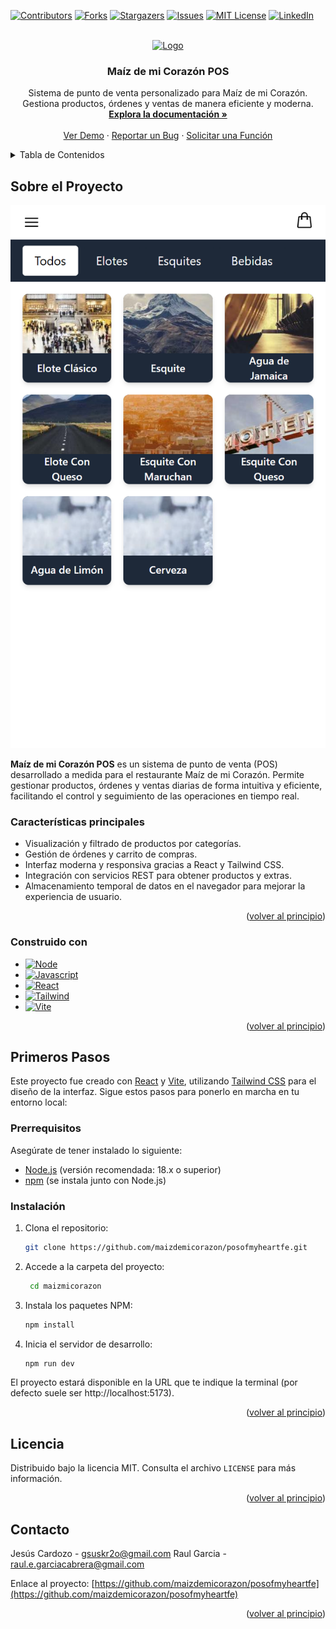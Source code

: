 <a name="readme-top"></a>

[![Contributors][contributors-shield]][contributors-url]
[![Forks][forks-shield]][forks-url]
[![Stargazers][stars-shield]][stars-url]
[![Issues][issues-shield]][issues-url]
[![MIT License][license-shield]][license-url]
[![LinkedIn][linkedin-shield]][linkedin-url]

<!-- PROJECT LOGO -->
<br />
<div align="center">
    <a href="https://github.com/maizdemicorazon/posofmyheartfe">
        <img src="public/images/maizmicorazon.jpg" alt="Logo" width="80" height="80">
    </a>
    <h3 align="center">Maíz de mi Corazón POS</h3>
    <p align="center">
        Sistema de punto de venta personalizado para Maíz de mi Corazón.<br>
        Gestiona productos, órdenes y ventas de manera eficiente y moderna.<br>
        <a href="https://github.com/maizdemicorazon/posofmyheartfe"><strong>Explora la documentación »</strong></a>
        <br /><br />
        <a href="https://github.com/maizdemicorazon/posofmyheartfe">Ver Demo</a>
        ·
        <a href="https://github.com/maizdemicorazon/posofmyheartfe/issues">Reportar un Bug</a>
        ·
        <a href="https://github.com/maizdemicorazon/posofmyheartfe/issues">Solicitar una Función</a>
    </p>
</div>

<!-- TABLE OF CONTENTS -->
<details>
  <summary>Tabla de Contenidos</summary>
  <ol>
    <li>
      <a href="#sobre-el-proyecto">Sobre el Proyecto</a>
      <ul>
        <li><a href="#construido-con">Construido con</a></li>
      </ul>
    </li>
    <li>
      <a href="#primeros-pasos">Primeros Pasos</a>
      <ul>
        <li><a href="#prerrequisitos">Prerrequisitos</a></li>
        <li><a href="#instalacion">Instalación</a></li>
      </ul>
    </li>
    <li><a href="#contacto">Contacto</a></li>
  </ol>
</details>

<!-- SOBRE EL PROYECTO -->
## Sobre el Proyecto

![Captura de Pantalla][product-screenshot]

**Maíz de mi Corazón POS** es un sistema de punto de venta (POS) desarrollado a medida para el restaurante Maíz de mi Corazón. Permite gestionar productos, órdenes y ventas diarias de forma intuitiva y eficiente, facilitando el control y seguimiento de las operaciones en tiempo real.

### Características principales

- Visualización y filtrado de productos por categorías.
- Gestión de órdenes y carrito de compras.
- Interfaz moderna y responsiva gracias a React y Tailwind CSS.
- Integración con servicios REST para obtener productos y extras.
- Almacenamiento temporal de datos en el navegador para mejorar la experiencia de usuario.

<p align="right">(<a href="#readme-top">volver al principio</a>)</p>

### Construido con

* [![Node][Node]][Node-url]
* [![Javascript][Javascript]][Javascript-url]
* [![React][React]][React-url]
* [![Tailwind][Tailwind]][Tailwind-url]
* [![Vite][Vite]][Vite-url]

<p align="right">(<a href="#readme-top">volver al principio</a>)</p>

<!-- PRIMEROS PASOS -->
## Primeros Pasos

Este proyecto fue creado con [React](https://react.dev/) y [Vite](https://vitejs.dev/), utilizando [Tailwind CSS](https://tailwindcss.com/) para el diseño de la interfaz.
Sigue estos pasos para ponerlo en marcha en tu entorno local:

### Prerrequisitos

Asegúrate de tener instalado lo siguiente:

* [Node.js](https://nodejs.org/es) (versión recomendada: 18.x o superior)
* [npm](https://www.npmjs.com/) (se instala junto con Node.js)

### Instalación

1. Clona el repositorio:
   ```bash
   git clone https://github.com/maizdemicorazon/posofmyheartfe.git
   ```
2. Accede a la carpeta del proyecto:
   ```bash
    cd maizmicorazon
3. Instala los paquetes NPM:
   ```bash
   npm install
   ```
4. Inicia el servidor de desarrollo:
   ```bash
   npm run dev
   ```

El proyecto estará disponible en la URL que te indique la terminal (por defecto suele ser http://localhost:5173).

<p align="right">(<a href="#readme-top">volver al principio</a>)</p>

<!-- LICENCIA -->
## Licencia

Distribuido bajo la licencia MIT. Consulta el archivo `LICENSE` para más información.

<p align="right">(<a href="#readme-top">volver al principio</a>)</p>

<!-- CONTACTO -->
## Contacto

Jesús Cardozo - gsuskr2o@gmail.com
Raul Garcia - raul.e.garciacabrera@gmail.com

Enlace al proyecto: [https://github.com/maizdemicorazon/posofmyheartfe](https://github.com/maizdemicorazon/posofmyheartfe)

<p align="right">(<a href="#readme-top">volver al principio</a>)</p>

<!-- MARKDOWN LINKS & IMAGES -->
<!-- https://www.markdownguide.org/basic-syntax/#reference-style-links -->
[contributors-shield]: https://img.shields.io/github/contributors/suweed/configurator.svg?style=for-the-badge
[contributors-url]: https://github.com/maizdemicorazon/posofmyheartfe/graphs/contributors
[forks-shield]: https://img.shields.io/github/forks/suweed/configurator.svg?style=for-the-badge
[forks-url]: https://github.com/maizdemicorazon/posofmyheartfe/network/members
[stars-shield]: https://img.shields.io/github/stars/suweed/configurator.svg?style=for-the-badge
[stars-url]: https://github.com/maizdemicorazon/posofmyheartfe/stargazers
[license-shield]: https://img.shields.io/github/license/suweed/configurator.svg?style=for-the-badge
[license-url]: https://github.com/maizdemicorazon/posofmyheartfe/blob/main/LICENSE
[issues-shield]: https://img.shields.io/github/issues/suweed/configurator.svg?style=for-the-badge
[issues-url]: https://github.com/maizdemicorazon/posofmyheartfe/issues
[linkedin-shield]: https://img.shields.io/badge/-LinkedIn-black.svg?style=for-the-badge&logo=linkedin&colorB=555
[linkedin-url]: https://www.linkedin.com/in/raúlgarcía/
[product-screenshot]: public/images/screen.png
[Javascript]: https://img.shields.io/badge/javascript-20232A?style=for-the-badge&logo=javascript
[Javascript-url]: https://lenguajejs.com/javascript/
[Node]: https://img.shields.io/badge/node.js-20232A?style=for-the-badge&logo=node.js
[Node-url]: https://nodejs.org/es
[React]: https://img.shields.io/badge/react-20232A?style=for-the-badge&logo=react&logoColor=61DAFB
[React-url]: https://react.dev/
[Tailwind]: https://img.shields.io/badge/tailwindcss-06B6D4?style=for-the-badge&logo=tailwindcss&logoColor=white
[Tailwind-url]: https://tailwindcss.com/
[Vite]: https://img.shields.io/badge/vite-646CFF?style=for-the-badge&logo=vite&logoColor=white
[Vite-url]: https://vite.dev/
